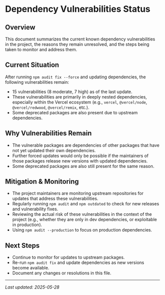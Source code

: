 # Dependency Vulnerabilities Status

## Overview
This document summarizes the current known dependency vulnerabilities in the project, the reasons they remain unresolved, and the steps being taken to monitor and address them.

## Current Situation
After running `npm audit fix --force` and updating dependencies, the following vulnerabilities remain:

- 15 vulnerabilities (8 moderate, 7 high) as of the last update.
- These vulnerabilities are primarily in deeply nested dependencies, especially within the Vercel ecosystem (e.g., `vercel`, `@vercel/node`, `@vercel/redwood`, `@vercel/remix`, etc.).
- Some deprecated packages are also present due to upstream dependencies.

## Why Vulnerabilities Remain
- The vulnerable packages are dependencies of other packages that have not yet updated their own dependencies.
- Further forced updates would only be possible if the maintainers of those packages release new versions with updated dependencies.
- Some deprecated packages are also still present for the same reason.

## Mitigation & Monitoring
- The project maintainers are monitoring upstream repositories for updates that address these vulnerabilities.
- Regularly running `npm audit` and `npm outdated` to check for new releases and vulnerability fixes.
- Reviewing the actual risk of these vulnerabilities in the context of the project (e.g., whether they are only in dev dependencies, or exploitable in production).
- Using `npm audit --production` to focus on production dependencies.

## Next Steps
- Continue to monitor for updates to upstream packages.
- Re-run `npm audit fix` and update dependencies as new versions become available.
- Document any changes or resolutions in this file.

---
_Last updated: 2025-05-28_ 